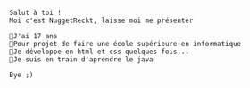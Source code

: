 	Salut à toi !
	Moi c'est NuggetReckt, laisse moi me présenter

	🔸J'ai 17 ans
	🔸Pour projet de faire une école supérieure en informatique
	🔸Je développe en html et css quelques fois...
	🔸Je suis en train d'aprendre le java

	Bye ;)

